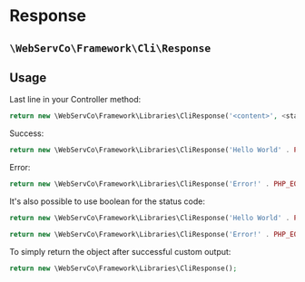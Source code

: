 # Response

## `\WebServCo\Framework\Cli\Response`

## Usage

Last line in your Controller method:

```php
return new \WebServCo\Framework\Libraries\CliResponse('<content>', <statusCode>);
```

Success:

```php
return new \WebServCo\Framework\Libraries\CliResponse('Hello World' . PHP_EOL, 0);
```

Error:

```php
return new \WebServCo\Framework\Libraries\CliResponse('Error!' . PHP_EOL, 1);
```

It's also possible to use boolean for the status code:

```php
return new \WebServCo\Framework\Libraries\CliResponse('Hello World' . PHP_EOL, true);
```

```php
return new \WebServCo\Framework\Libraries\CliResponse('Error!' . PHP_EOL, false);
```

To simply return the object after successful custom output:
```php
return new \WebServCo\Framework\Libraries\CliResponse();
```
